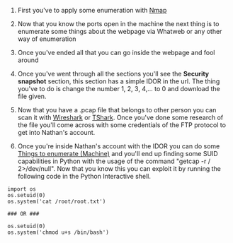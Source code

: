 1. First you've to apply some enumeration with [Nmap](</General Info/Tools/Enumeracion/Nmap.md>)

2. Now that you know the ports open in the machine the next thing is to enumerate some things about the webpage via Whatweb or any other way of enumeration

3. Once you've ended all that you can go inside the webpage and fool around

4. Once you've went through all the sections you'll see the __Security snapshot__ section, this section has a simple IDOR in the url. The thing you've to do is change the number 1, 2, 3, 4,... to 0 and download the file given.

5. Now that you have a .pcap file that belongs to other person you can scan it with [Wireshark](</General Info/Tools/Wireshark.md>) or [TShark](</General Info/Tools/TShark.md>). Once you've done some research of the file you'll come across with some credentials of the FTP protocol to get into Nathan's account.

6. Once you're inside Nathan's account with the IDOR you can do some [Things to enumerate (Machine)](</General Info/Enumeration/Things to enumerate (Machine).md>) and you'll end up finding some SUID capabilities in Python with the usage of the command "getcap -r / 2>/dev/null". Now that you know this you can exploit it by running the following code in the Python Interactive shell.
```
import os
os.setuid(0)
os.system('cat /root/root.txt')

### OR ###

os.setuid(0)
os.system('chmod u+s /bin/bash')
```